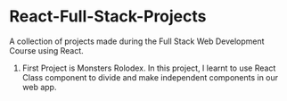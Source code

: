 # React-Full-Stack-Projects

A collection of projects made during the Full Stack Web Development Course using React.

1. First Project is Monsters Rolodex. In this project, I learnt to use React Class component to divide and make independent components in our web app.
